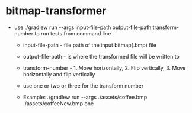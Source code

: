 # bitmap-transformer
- use ./gradlew run --args input-file-path output-file-path transform-number to run tests from command line
  - input-file-path - file path of the input bitmap(.bmp) file
  - output-file-path - is where the transformed file will be written to
  - transform-number - 1. Move horizontally, 2. Flip vertically, 3. Move horizontally and flip vertically
  - use one or two or three for the transform number
   
  - Example:  ./gradlew run --args ./assets/coffee.bmp ./assets/coffeeNew.bmp one
